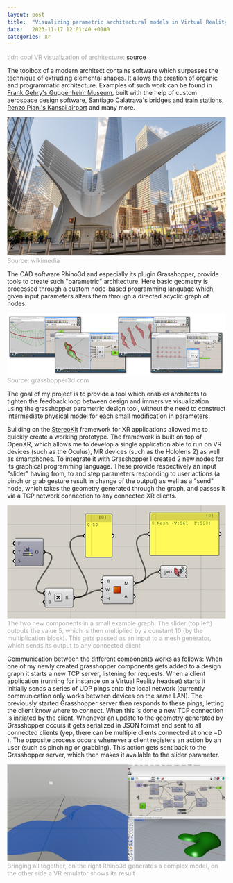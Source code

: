 ```yaml
---
layout: post
title:  "Visualizing parametric architectural models in Virtual Reality, generated with Grasshopper"
date:   2023-11-17 12:01:40 +0100
categories: xr
---
```

<span style="color:darkgray">tldr: cool VR visualization of architecture: [source](https://github.com/Yoekkul/owl-XR)</span>

The toolbox of a modern architect contains software which surpasses the technique of extruding elemental shapes. It allows the creation of organic and programmatic architecture.
Examples of such work can be found in [Frank Gehry's Guggenheim Museum](https://www.guggenheim-bilbao.eus/en/did-you-know/frank-gehry), built with the help of custom aerospace design software, Santiago Calatrava's bridges and [train stations](https://howtorhino.com/rhino-grasshopper-tutorials/calatrava-train-station/), [Renzo Piani's Kansai airport](https://www.awn.it/index.php?option=com_content&view=article&id=7057) and many more.

![Examples of organic architecture](/assets/images/grasshopper_post/calatrava.jpg)
<span style="color:darkgray">Source: wikimedia</span>

The CAD software Rhino3d and especially its plugin Grasshopper, provide tools to create  such "parametric" architecture. Here basic geometry is processed through a custom node-based programming language which, given input parameters alters them through a directed acyclic graph of nodes.

![How Grasshopper looks](/assets/images/grasshopper_post/gh_samples.jpg)
<span style="color:darkgray">Source: grasshopper3d.com</span>

The goal of my project is to provide a tool which enables architects to tighten the feedback loop between design and immersive visualization using the grasshopper parametric design tool, without the need to construct intermediate physical model for each small modification in parameters. 

Building on the [StereoKit](https://stereokit.net/) framework for XR applications allowed me to quickly create a working prototype. The framework is built on top of OpenXR, which allows me to develop a single application able to run on VR devices (such as the Oculus), MR devices (such as the Hololens 2) as well as smartphones. To integrate it with Grasshopper I created 2 new nodes for its graphical programming language. These provide respectively an input "slider" having from, to and step parameters responding to user actions (a pinch or grab gesture result in change of the output) as well as a "send" node, which takes the geometry generated through the graph, and passes it via a TCP network connection to any connected XR clients.  

![Small example of components assembled together](/assets/images/grasshopper_post/alltogethernow.png)
<span style="color:darkgray">The two new components in a small example graph: The slider (top left) outputs the value 5, which is then multiplied by a constant 10 (by the multiplication block). This gets passed as an input to a mesh generator, which sends its output to any connected client</span>

Communication between the different components works as follows: When one of my newly created grasshopper components gets added to a design graph it starts a new TCP server, listening for requests. When a client application (running for instance on a Virtual Reality headset) starts it initially sends a series of UDP pings onto the local network (currently communication only works between devices on the same LAN). The previously started Grasshopper server then responds to these pings, letting the client know where to connect. When this is done a new TCP connection is initiated by the client. Whenever an update to the geometry generated by Grasshopper occurs it gets serialized in JSON format and sent to all connected clients (yep, there can be multiple clients connected at once =D ). The opposite process occurs whenever a client registers an action by an user (such as pinching or grabbing). This action gets sent back to the Grasshopper server, which then makes it available to the slider parameter.

![How Grasshopper looks](/assets/images/grasshopper_post/large_sample.png)
<span style="color:darkgray">Bringing all together, on the right Rhino3d generates a complex model, on the other side a VR emulator shows its result</span>



